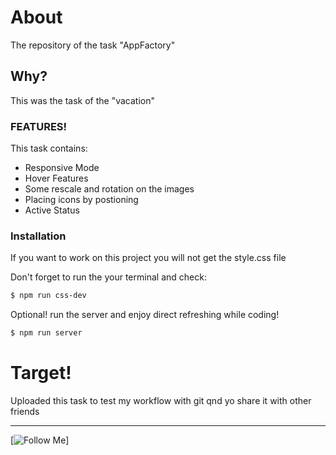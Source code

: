 # About

The repository of the task "AppFactory"

## Why?

This was the task of the "vacation"

### FEATURES!

This task contains:

- Responsive Mode
- Hover Features
- Some rescale and rotation on the images
- Placing icons by postioning
- Active Status

### Installation

If you want to work on this project you will not get the style.css file

Don't forget to run the your terminal and check:

```sh
$ npm run css-dev
```

Optional! run the server and enjoy direct refreshing while coding!

```sh
$ npm run server
```

# Target!

Uploaded this task to test my workflow with git qnd yo share it with other friends

---

[![Follow Me](https://github.com/zakiobeid)]
